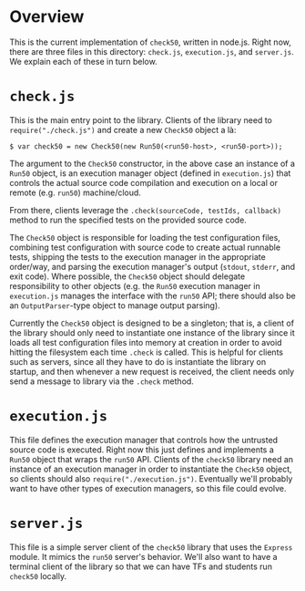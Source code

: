 Overview
========
This is the current implementation of `check50`, written in node.js. Right now,
there are three files in this directory: `check.js`, `execution.js`, and
`server.js`. We explain each of these in turn below.


`check.js`
==========
This is the main entry point to the library. Clients of the library need to
`require("./check.js")` and create a new `Check50` object a là:

	$ var check50 = new Check50(new Run50(<run50-host>, <run50-port>));

The argument to the `Check50` constructor, in the above case an instance of a
`Run50` object, is an execution manager object (defined in `execution.js`) that
controls the actual source code compilation and execution on a local or remote
(e.g. `run50`) machine/cloud.

From there, clients leverage the `.check(sourceCode, testIds, callback)` method
to run the specified tests on the provided source code.

The `Check50` object is responsible for loading the test configuration files,
combining test configuration with source code to create actual runnable tests,
shipping the tests to the execution manager in the appropriate order/way, and
parsing the execution manager's output (`stdout`, `stderr`, and exit code).
Where possible, the `Check50` object should delegate responsibility to other
objects (e.g. the `Run50` execution manager in `execution.js` manages the
interface with the `run50` API; there should also be an `OutputParser`-type
object to manage output parsing).

Currently the `Check50` object is designed to be a singleton; that is, a client
of the library should only need to instantiate one instance of the library since
it loads all test configuration files into memory at creation in order to avoid
hitting the filesystem each time `.check` is called. This is helpful for clients
such as servers, since all they have to do is instantiate the library on
startup, and then whenever a new request is received, the client needs only send
a message to library via the `.check` method.


`execution.js`
==============
This file defines the execution manager that controls how the untrusted source
code is executed. Right now this just defines and implements a `Run50` object
that wraps the `run50` API. Clients of the `check50` library need an instance
of an execution manager in order to instantiate the `Check50` object, so clients
should also `require("./execution.js")`. Eventually we'll probably want to have
other types of execution managers, so this file could evolve.


`server.js`
===========
This file is a simple server client of the `check50` library that uses the
`Express` module. It mimics the `run50` server's behavior. We'll also want to
have a terminal client of the library so that we can have TFs and students run
`check50` locally.